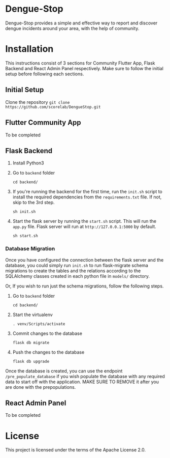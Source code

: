# Dengue-Stop

Dengue-Stop provides a simple and effective way to report and discover dengue incidents around your area, with the help of community.

# Installation

This instructions consist of 3 sections for Community Flutter App, Flask Backend and React Admin Panel respectively. Make sure to follow the initial setup before following each sections.

## Initial Setup

Clone the repository
`git clone https://github.com/scorelab/DengueStop.git`

## Flutter Community App

To be completed

## Flask Backend

1. Install Python3

2. Go to `backend` folder

   ```
   cd backend/
   ```

3. If you're running the backend for the first time, run the `init.sh` script to install the required dependencies from the `requirements.txt` file. If not, skip to the 3rd step.

   ```
   sh init.sh
   ```

4. Start the flask server by running the `start.sh` script. This will run the `app.py` file. Flask server will run at `http://127.0.0.1:5000` by default.
   ```
   sh start.sh
   ```

### Database Migration

Once you have configured the connection between the flask server and the database, you could simply run `init.sh` to run flask-migrate schema migrations to create the tables and the relations according to the SQLAlchemy classes created in each python file in `models/` directory.

Or, If you wish to run just the schema migrations, follow the following steps.

1. Go to `backend` folder

   ```
   cd backend/
   ```

2. Start the virtualenv

   ```
   . venv/Scripts/activate
   ```

3. Commit changes to the database

   ```
   flask db migrate
   ```

4. Push the changes to the database
   ```
   flask db upgrade
   ```

Once the database is created, you can use the endpoint `/pre_populate_database` if you wish populate the database with any required data to start off with the application. MAKE SURE TO REMOVE it after you are done with the prepopulations.

## React Admin Panel

To be completed

# License

This project is licensed under the terms of the Apache License 2.0.
